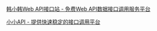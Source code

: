 [韩小韩Web API接口站 - 免费Web API数据接口调用服务平台](https://api.vvhan.com)

[小小API - 提供快速稳定的接口调用平台](https://xxapi.cn)

